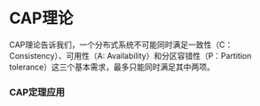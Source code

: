 # CAP理论

CAP理论告诉我们，一个分布式系统不可能同时满足一致性（C：Consistency）、可用性（A: Availability）和分区容错性（P：Partition tolerance）这三个基本需求，最多只能同时满足其中两项。


### CAP定理应用